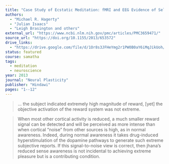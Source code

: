 ```yaml
---
title: "Case Study of Ecstatic Meditation: fMRI and EEG Evidence of Self-Stimulating a Reward System"
authors:
  - "Michael R. Hagerty"
  - "Julian Isaacs"
  - "Leigh Brasington and others"
external_url: "https://www.ncbi.nlm.nih.gov/pmc/articles/PMC3659471/"
source_url: "https://doi.org/10.1155/2013/653572"
drive_links:
  - "https://drive.google.com/file/d/1Or8s3JFHeYmg2r1PW0B0aY6iMqJikUoh/view?usp=drivesdk"
status: featured
course: samatha
tags:
  - meditation
  - neuroscience
year: 2013
journal: "Neural Plasticity"
publisher: "Hindawi"
pages: "1--12"
---
```


> … the subject indicated extremely high magnitude of
reward, [yet] the objective activation
of the reward system was not extreme.

> When most other cortical activity is
reduced, a much smaller reward signal
can be detected and will be perceived as more intense than
when cortical “noise” from other sources is high, as in
normal awareness. Indeed, during normal awareness it takes
drug-induced hyperstimulation of the dopamine pathways to
generate such extreme subjective reports. If this signal-to-noise view is correct, then jhana’s reduced sense awareness
is not incidental to achieving extreme pleasure but is a
contributing condition.
